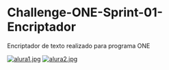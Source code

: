 # Challenge-ONE-Sprint-01-Encriptador
Encriptador de texto realizado para programa ONE

[![alura1.jpg](https://i.postimg.cc/13RnQBb7/alura1.jpg)](https://postimg.cc/PPcrbWX1)
[![alura2.jpg](https://i.postimg.cc/Vsjd028H/alura2.jpg)](https://postimg.cc/xq10WxqK)
